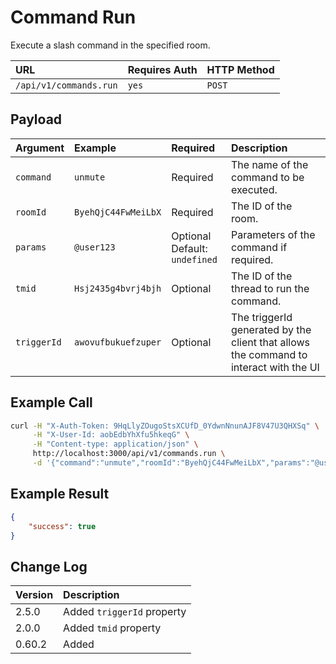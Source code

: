 # Command Run

Execute a slash command in the specified room.

| URL                    | Requires Auth | HTTP Method |
| :--------------------- | :------------ | :---------- |
| `/api/v1/commands.run` | `yes`         | `POST`      |

## Payload

| Argument    | Example             | Required                           | Description                                                                           |
| :---------- | :------------------ | :--------------------------------- | :------------------------------------------------------------------------------------ |
| `command`   | `unmute`            | Required                           | The name of the command to be executed.                                               |
| `roomId`    | `ByehQjC44FwMeiLbX` | Required                           | The ID of the room.                                                                   |
| `params`    | `@user123`          | Optional <br> Default: `undefined` | Parameters of the command if required.                                                |
| `tmid`      | `Hsj2435g4bvrj4bjh` | Optional                           | The ID of the thread to run the command.                                              |
| `triggerId` | `awovufbukuefzuper` | Optional                           | The triggerId generated by the client that allows the command to interact with the UI |

## Example Call

```bash
curl -H "X-Auth-Token: 9HqLlyZOugoStsXCUfD_0YdwnNnunAJF8V47U3QHXSq" \
     -H "X-User-Id: aobEdbYhXfu5hkeqG" \
     -H "Content-type: application/json" \
     http://localhost:3000/api/v1/commands.run \
     -d '{"command":"unmute","roomId":"ByehQjC44FwMeiLbX","params":"@user123", "tmid": "Hsj2435g4bvrj4bjh", "triggerId": "awovufbukuefzuper"}'
```

## Example Result

```json
{
    "success": true
}
```

## Change Log

| Version | Description                |
| :------ | :------------------------- |
| 2.5.0   | Added `triggerId` property |
| 2.0.0   | Added `tmid` property      |
| 0.60.2  | Added                      |
